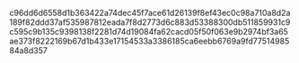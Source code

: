 c96dd6d6558d1b363422a74dec45f7ace61d26139f8ef43ec0c98a710a8d2a189f82ddd37af535987812eada7f8d2773d6c883d53388300db511859931c9c595c9b135c9398138f2281d74d19084fa62cacd05f50f063e9b2974bf3a65ae373f8222169b67d1b433e17154533a3386185ca6eebb6769a9fd7751498584a8d357